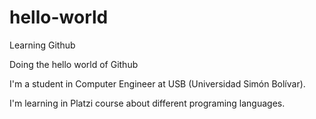 # hello-world
Learning Github

Doing the hello world of Github

I'm a student in Computer Engineer at USB (Universidad Simón Bolívar).

I'm learning in Platzi course about different programing languages.
